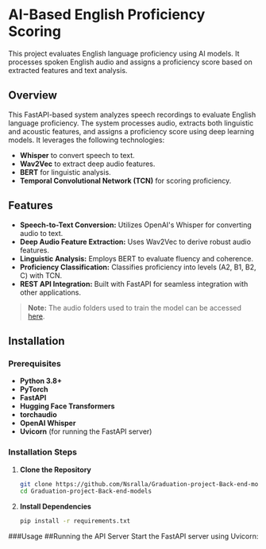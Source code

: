 # AI-Based English Proficiency Scoring

This project evaluates English language proficiency using AI models. It processes spoken English audio and assigns a proficiency score based on extracted features and text analysis.

## Overview

This FastAPI-based system analyzes speech recordings to evaluate English language proficiency. The system processes audio, extracts both linguistic and acoustic features, and assigns a proficiency score using deep learning models. It leverages the following technologies:

- **Whisper** to convert speech to text.
- **Wav2Vec** to extract deep audio features.
- **BERT** for linguistic analysis.
- **Temporal Convolutional Network (TCN)** for scoring proficiency.

## Features

- **Speech-to-Text Conversion:** Utilizes OpenAI's Whisper for converting audio to text.
- **Deep Audio Feature Extraction:** Uses Wav2Vec to derive robust audio features.
- **Linguistic Analysis:** Employs BERT to evaluate fluency and coherence.
- **Proficiency Classification:** Classifies proficiency into levels (A2, B1, B2, C) with TCN.
- **REST API Integration:** Built with FastAPI for seamless integration with other applications.

> **Note:** The audio folders used to train the model can be accessed [here](https://drive.google.com/drive/folders/1vY07U0pDacUAGAMRv7tPXqVbiCULFTs_).

## Installation

### Prerequisites

- **Python 3.8+**
- **PyTorch**
- **FastAPI**
- **Hugging Face Transformers**
- **torchaudio**
- **OpenAI Whisper**
- **Uvicorn** (for running the FastAPI server)

### Installation Steps

1. **Clone the Repository**

   ```bash
   git clone https://github.com/Nsralla/Graduation-project-Back-end-models.git
   cd Graduation-project-Back-end-models


2. **Install Dependencies**
   ```bash
   pip install -r requirements.txt
###Usage
##Running the API Server
Start the FastAPI server using Uvicorn:
